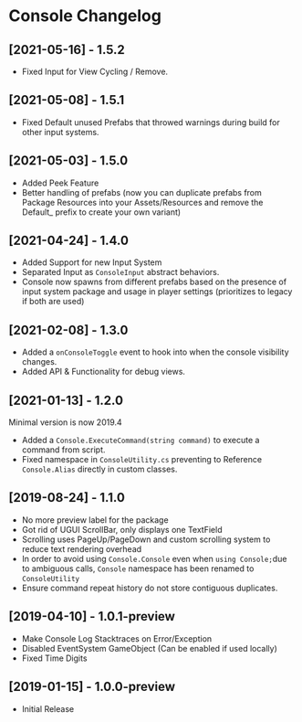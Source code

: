 # Console Changelog

## [2021-05-16] - 1.5.2

* Fixed Input for View Cycling / Remove.

## [2021-05-08] - 1.5.1

* Fixed Default unused Prefabs that throwed warnings during build for other input systems.

## [2021-05-03] - 1.5.0

* Added Peek Feature
* Better handling of prefabs (now you can duplicate prefabs from Package Resources into your Assets/Resources and remove the Default_ prefix to create your own variant)

## [2021-04-24] - 1.4.0

* Added Support for new Input System
* Separated Input as `ConsoleInput` abstract behaviors.
* Console now spawns from different prefabs based on the presence of input system package and usage in player settings (prioritizes to legacy if both are used)

## [2021-02-08] - 1.3.0

* Added a `onConsoleToggle` event to hook into when the console visibility changes.
* Added API & Functionality for debug views.

## [2021-01-13] - 1.2.0

Minimal version is now 2019.4

* Added a `Console.ExecuteCommand(string command)` to execute a command from script.
* Fixed namespace in `ConsoleUtility.cs` preventing to Reference `Console.Alias` directly in custom classes.

## [2019-08-24] - 1.1.0

* No more preview label for the package
* Got rid of UGUI ScrollBar, only displays one TextField
* Scrolling uses PageUp/PageDown and custom scrolling system to reduce text rendering overhead
* In order to avoid using `Console.Console` even when `using Console;`due to ambiguous calls, `Console` namespace has been renamed to `ConsoleUtility`
* Ensure command repeat history do not store contiguous duplicates.

## [2019-04-10] - 1.0.1-preview

* Make Console Log Stacktraces on Error/Exception
* Disabled EventSystem GameObject (Can be enabled if used locally)
* Fixed Time Digits

## [2019-01-15] - 1.0.0-preview

* Initial Release
